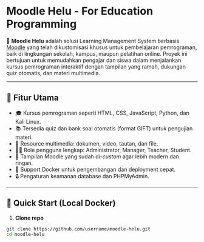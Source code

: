 # Moodle Helu - For Education Programming

📘 **Moodle Helu** adalah solusi Learning Management System berbasis [Moodle](https://moodle.org/) yang telah dikustomisasi khusus untuk pembelajaran pemrograman, baik di lingkungan sekolah, kampus, maupun pelatihan online. Proyek ini bertujuan untuk memudahkan pengajar dan siswa dalam menjalankan kursus pemrograman interaktif dengan tampilan yang ramah, dukungan quiz otomatis, dan materi multimedia.

---

## 🎯 Fitur Utama

- 🎓 Kursus pemrograman seperti HTML, CSS, JavaScript, Python, dan Kali Linux.
- 📚 Tersedia quiz dan bank soal otomatis (format GIFT) untuk pengujian materi.
- 📁 Resource multimedia: dokumen, video, tautan, dan file.
- 👨‍🏫 Role pengguna lengkap: Administrator, Manager, Teacher, Student.
- 🎨 Tampilan Moodle yang sudah di-*custom* agar lebih modern dan ringan.
- 🐳 Support Docker untuk pengembangan dan deployment cepat.
- 🔒 Pengaturan keamanan database dan PHPMyAdmin.

---

## 🚀 Quick Start (Local Docker)

1. **Clone repo**
```bash
git clone https://github.com/username/moodle-helu.git
cd moodle-helu
